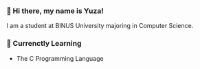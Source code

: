 ### 👋 Hi there, my name is Yuza! 
I am a student at BINUS University majoring in Computer Science.

### 🌱 Currenctly Learning
- The C Programming Language
